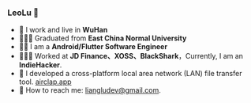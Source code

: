 ###  LeoLu 👋

  - 🔭 I work and live in **WuHan**
  - 👨🏻‍🎓 Graduated from **East China Normal University**
  - 👨‍💻 I am a **Android/Flutter Software Engineer**
  - 🧑🏻‍💻 Worked at **JD Finance、XOSS、BlackShark**，Currently, I am an **IndieHacker**.
  - 📱 I developed a cross-platform local area network (LAN) file transfer tool. [airclap.app](https://airclap.app/)
  - 📮 How to reach me: liangludev@gmail.com.
